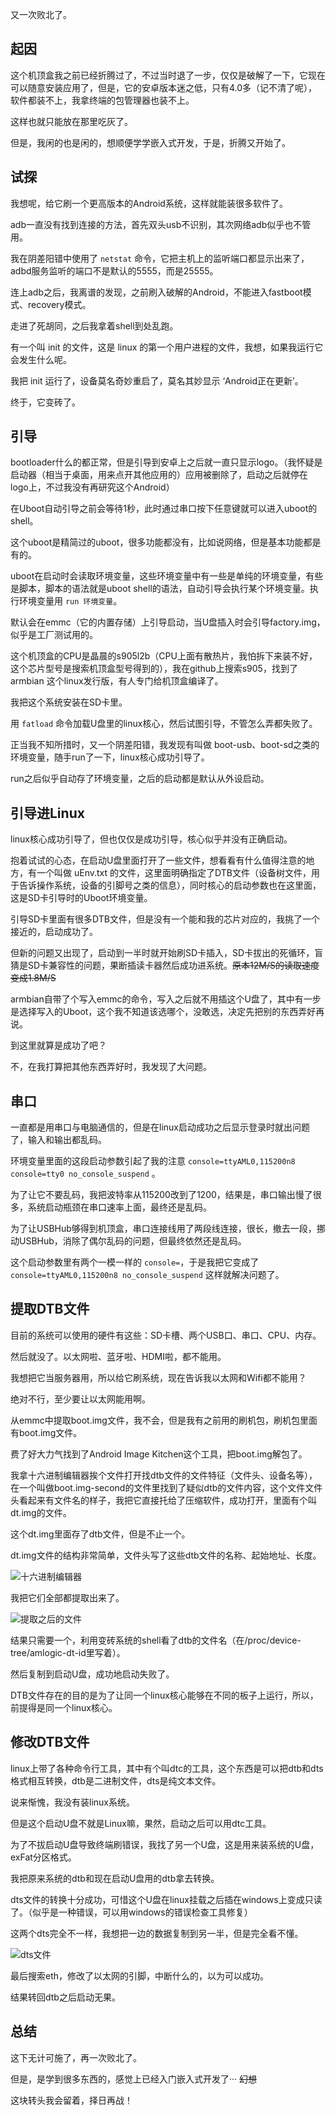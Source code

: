 又一次败北了。

## 起因

这个机顶盒我之前已经折腾过了，不过当时退了一步，仅仅是破解了一下，它现在可以随意安装应用了，但是，它的安卓版本迷之低，只有4.0多（记不清了呢），软件都装不上，我拿终端的包管理器也装不上。

这样也就只能放在那里吃灰了。

但是，我闲的也是闲的，想顺便学学嵌入式开发，于是，折腾又开始了。

## 试探

我想呢，给它刷一个更高版本的Android系统，这样就能装很多软件了。

adb一直没有找到连接的方法，首先双头usb不识别，其次网络adb似乎也不管用。

我在阴差阳错中使用了 `netstat` 命令，它把主机上的监听端口都显示出来了，adbd服务监听的端口不是默认的5555，而是25555。

连上adb之后，我离谱的发现，之前刷入破解的Android，不能进入fastboot模式、recovery模式。

走进了死胡同，之后我拿着shell到处乱跑。

有一个叫 init 的文件，这是 linux 的第一个用户进程的文件，我想，如果我运行它会发生什么呢。

我把 init 运行了，设备莫名奇妙重启了，莫名其妙显示 ‘Android正在更新’。

终于，它变砖了。

## 引导

bootloader什么的都正常，但是引导到安卓上之后就一直只显示logo。（我怀疑是启动器（相当于桌面，用来点开其他应用的）应用被删除了，启动之后就停在logo上，不过我没有再研究这个Android）

在Uboot自动引导之前会等待1秒，此时通过串口按下任意键就可以进入uboot的shell。

这个uboot是精简过的uboot，很多功能都没有，比如说网络，但是基本功能都是有的。

uboot在启动时会读取环境变量，这些环境变量中有一些是单纯的环境变量，有些是脚本，脚本的语法就是uboot shell的语法，自动引导会执行某个环境变量。执行环境变量用 `run 环境变量`。

默认会在emmc（它的内置存储）上引导启动，当U盘插入时会引导factory.img，似乎是工厂测试用的。

这个机顶盒的CPU是晶晨的s905l2b（CPU上面有散热片，我怕拆下来装不好，这个芯片型号是搜索机顶盒型号得到的），我在github上搜索s905，找到了 armbian 这个linux发行版，有人专门给机顶盒编译了。

我把这个系统安装在SD卡里。

用 `fatload` 命令加载U盘里的linux核心，然后试图引导，不管怎么弄都失败了。

正当我不知所措时，又一个阴差阳错，我发现有叫做 boot-usb、boot-sd之类的环境变量，随手run了一下，linux核心成功引导了。

run之后似乎自动存了环境变量，之后的启动都是默认从外设启动。

## 引导进Linux

linux核心成功引导了，但也仅仅是成功引导，核心似乎并没有正确启动。

抱着试试的心态，在启动U盘里面打开了一些文件，想看看有什么值得注意的地方，有一个叫做 uEnv.txt 的文件，这里面明确指定了DTB文件（设备树文件，用于告诉操作系统，设备的引脚号之类的信息），同时核心的启动参数也在这里面，这是SD卡引导时的Uboot环境变量。

引导SD卡里面有很多DTB文件，但是没有一个能和我的芯片对应的，我挑了一个接近的，启动成功了。

但新的问题又出现了，启动到一半时就开始刷SD卡插入，SD卡拔出的死循环，盲猜是SD卡兼容性的问题，果断插读卡器然后成功进系统。~~原本12M/S的读取速度变成1.8M/S~~

armbian自带了个写入emmc的命令，写入之后就不用插这个U盘了，其中有一步是选择写入的Uboot，这个我不知道该选哪个，没敢选，决定先把别的东西弄好再说。

到这里就算是成功了吧？

不，在我打算把其他东西弄好时，我发现了大问题。

## 串口

一直都是用串口与电脑通信的，但是在linux启动成功之后显示登录时就出问题了，输入和输出都乱码。

环境变量里面的这段启动参数引起了我的注意 `console=ttyAML0,115200n8 console=tty0 no_console_suspend` 。

为了让它不要乱码，我把波特率从115200改到了1200，结果是，串口输出慢了很多，系统启动瓶颈在串口速率上面，最终还是乱码。

为了让USBHub够得到机顶盒，串口连接线用了两段线连接，很长，撤去一段，挪动USBHub，消除了偶尔乱码的问题，但最终依然还是乱码。

这个启动参数里有两个一模一样的 `console=`，于是我把它变成了 `console=ttyAML0,115200n8 no_console_suspend` 这样就解决问题了。

## 提取DTB文件

目前的系统可以使用的硬件有这些：SD卡槽、两个USB口、串口、CPU、内存。

然后就没了。以太网啦、蓝牙啦、HDMI啦，都不能用。

我想把它当服务器用，所以给它刷系统，现在告诉我以太网和Wifi都不能用？

绝对不行，至少要让以太网能用啊。

从emmc中提取boot.img文件，我不会，但是我有之前用的刷机包，刷机包里面有boot.img文件。

费了好大力气找到了Android Image Kitchen这个工具，把boot.img解包了。

我拿十六进制编辑器挨个文件打开找dtb文件的文件特征（文件头、设备名等），在一个叫做boot.img-second的文件里找到了疑似dtb的文件内容，这个文件文件头看起来有文件名的样子，我把它直接托给了压缩软件，成功打开，里面有个叫dt.img的文件。

这个dt.img里面存了dtb文件，但是不止一个。

dt.img文件的结构非常简单，文件头写了这些dtb文件的名称、起始地址、长度。

![十六进制编辑器](/datas/images/18-2.png)

我把它们全部都提取出来了。

![提取之后的文件](/datas/images/18-3.png)

结果只需要一个，利用变砖系统的shell看了dtb的文件名（在/proc/device-tree/amlogic-dt-id里写着）。

然后复制到启动U盘，成功地启动失败了。

DTB文件存在的目的是为了让同一个linux核心能够在不同的板子上运行，所以，前提得是同一个linux核心。

## 修改DTB文件

linux上带了各种命令行工具，其中有个叫dtc的工具，这个东西是可以把dtb和dts格式相互转换，dtb是二进制文件，dts是纯文本文件。

说来惭愧，我没有装linux系统。

但是这个启动U盘不就是Linux嘛，果然，启动之后可以用dtc工具。

为了不拔启动U盘导致终端刷错误，我找了另一个U盘，这是用来装系统的U盘，exFat分区格式。

我把原来系统的dtb和现在启动U盘用的dtb拿去转换。

dts文件的转换十分成功，可惜这个U盘在linux挂载之后插在windows上变成只读了。（似乎是一种错误，可以用windows的错误检查工具修复）

这两个dts完全不一样，我想把一边的数据复制到另一半，但是完全看不懂。

![dts文件](/datas/images/18-4.png)

最后搜索eth，修改了以太网的引脚，中断什么的，以为可以成功。

结果转回dtb之后启动无果。

## 总结

这下无计可施了，再一次败北了。

但是，是学到很多东西的，感觉上已经入门嵌入式开发了··· ~~幻想~~

这块转头我会留着，择日再战！
